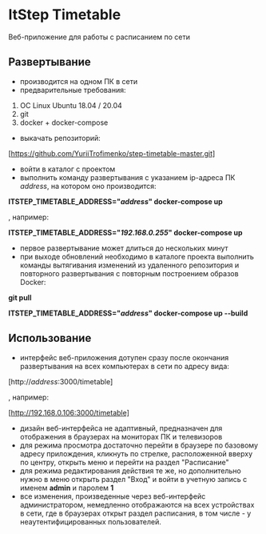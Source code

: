 # ItStep Timetable
Веб-приложение для работы с расписанием по сети
## Развертывание
- производится на одном ПК в сети
- предварительные требования:
1. ОС Linux Ubuntu 18.04 / 20.04
2. git
3. docker + docker-compose
- выкачать репозиторий:

[https://github.com/YuriiTrofimenko/step-timetable-master.git]

- войти в каталог с проектом
- выполнить команду развертывания с указанием ip-адреса ПК *address*, на котором оно производится:

**ITSTEP_TIMETABLE_ADDRESS="*address*" docker-compose up**

, например:

**ITSTEP_TIMETABLE_ADDRESS="*192.168.0.255*" docker-compose up**

- первое развертывание может длиться до нескольких минут
- при выходе обновлений необходимо в каталоге проекта выполнить команды вытягивания изменений из удаленного репозитория и повторного развертывания с повторным построением образов Docker:

**git pull**

**ITSTEP_TIMETABLE_ADDRESS="*address*" docker-compose up --build**

## Использование
- интерфейс веб-приложения дотупен сразу после окончания развертывания на всех компьютерах в сети по адресу вида:

[http://*address*:3000/timetable]

, например:

[http://192.168.0.106:3000/timetable]

- дизайн веб-интерфейса не адаптивный, предназначен для отображения в браузерах на мониторах ПК и телевизоров
- для режима просмотра достаточно перейти в браузере по базовому адресу прилождения, кликнуть по стрелке, расположенной вверху по центру, открыть меню и перейти на раздел "Расписание"
- для режима редактирования действия те же, но дополнительно нужно в меню открыть раздел "Вход" и войти в учетную запись с именем **admin** и паролем **1**
- все изменения, произведенные через веб-интерфейс администратором, немедленно отображаются на всех устройствах в сети, где в браузерах открыт раздел расписания, в том числе - у неаутентифицированных пользователей.